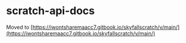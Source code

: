 # scratch-api-docs

Moved to [https://iwontsharemaacc7.gitbook.io/skyfallscratch/v/main/](https://iwontsharemaacc7.gitbook.io/skyfallscratch/v/main/)

